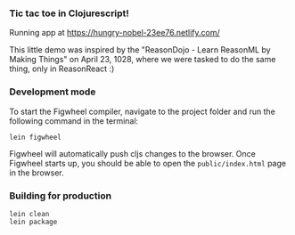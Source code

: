 ### Tic tac toe in Clojurescript!

Running app at https://hungry-nobel-23ee76.netlify.com/

This little demo was inspired by the "ReasonDojo - Learn ReasonML by Making Things" on April 23, 1028, where we were tasked to do the same thing, only in ReasonReact :)

### Development mode

To start the Figwheel compiler, navigate to the project folder and run the following command in the terminal:

```
lein figwheel
```

Figwheel will automatically push cljs changes to the browser.
Once Figwheel starts up, you should be able to open the `public/index.html` page in the browser.


### Building for production

```
lein clean
lein package
```
